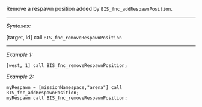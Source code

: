 Remove a respawn position added by `BIS_fnc_addRespawnPosition`.


---
*Syntaxes:*

[target, id] call `BIS_fnc_removeRespawnPosition`

---
*Example 1:*

```sqf
[west, 1] call BIS_fnc_removeRespawnPosition;
```

*Example 2:*

```sqf
myRespawn = [missionNamespace,"arena"] call BIS_fnc_addRespawnPosition;
myRespawn call BIS_fnc_removeRespawnPosition;
```